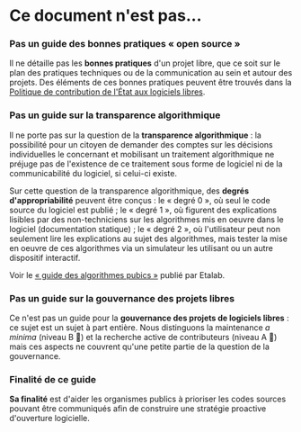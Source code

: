 # Ce document n'est pas...

### Pas un guide des bonnes pratiques « open source »

Il ne détaille pas les **bonnes pratiques** d'un projet libre, que ce soit sur le plan des pratiques techniques ou de la communication au sein et autour des projets. Des éléments de ces bonnes pratiques peuvent être trouvés dans la [Politique de contribution de l'État aux logiciels libres](https://www.numerique.gouv.fr/publications/politique-logiciel-libre/).

### Pas un guide sur la transparence algorithmique

Il ne porte pas sur la question de la **transparence algorithmique** : la possibilité pour un citoyen de demander des comptes sur les décisions individuelles le concernant et mobilisant un traitement algorithmique ne préjuge pas de l'existence de ce traitement sous forme de logiciel ni de la communicabilité du logiciel, si celui-ci existe.

Sur cette question de la transparence algorithmique, des **degrés d'appropriabilité** peuvent être conçus : le « degré 0 », où seul le code source du logiciel est publié ; le « degré 1 », où figurent des explications lisibles par des non-techniciens sur les algorithmes mis en oeuvre dans le logiciel (documentation statique) ; le « degré 2 », où l'utilisateur peut non seulement lire les explications au sujet des algorithmes, mais tester la mise en oeuvre de ces algorithmes via un simulateur les utilisant ou un autre dispositif interactif.

Voir le [« guide des algorithmes pubics »](https://etalab.github.io/algorithmes-publics/guide.html) publié par Etalab.

### Pas un guide sur la gouvernance des projets libres

Ce n'est pas un guide pour la **gouvernance des projets de logiciels libres** : ce sujet est un sujet à part entière. Nous distinguons la maintenance _a minima_ (niveau B 📗) et la recherche active de contributeurs (niveau A 📘) mais ces aspects ne couvrent qu'une petite partie de la question de la gouvernance.

### Finalité de ce guide

**Sa finalité** est d'aider les organismes publics à prioriser les codes sources pouvant être communiqués afin de construire une stratégie proactive d'ouverture logicielle.
